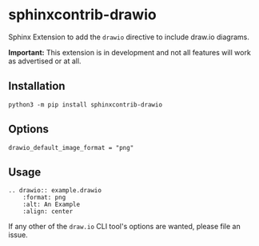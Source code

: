 # sphinxcontrib-drawio
Sphinx Extension to add the ``drawio`` directive to include draw.io diagrams.

**Important:** This extension is in development and not all features will work as advertised or at all.

## Installation

``python3 -m pip install sphinxcontrib-drawio``

## Options
```
drawio_default_image_format = "png"
```

## Usage
```
.. drawio:: example.drawio
    :format: png
    :alt: An Example
    :align: center
```
If any other of the `draw.io` CLI tool's options are wanted, please file an issue.